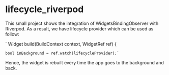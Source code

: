 # lifecycle_riverpod

This small project shows the integration of WidgetsBindingObserver with Riverpod. 
As a result, we have lifecycle provider which can be used as follow: 

` Widget build(BuildContext context, WidgetRef ref) {

    bool inBackground = ref.watch(lifecycleProvider);`

Hence, the widget is rebuilt every time the app goes to the background and back.   
